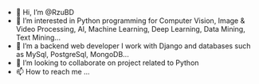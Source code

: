 - 👋 Hi, I’m @RzuBD
- 👀 I’m interested in Python programming for Computer Vision, Image & Video Processing, AI, Machine Learning, Deep Learning, Data Mining, Text Mining... 
- 🌱 I’m a backend web developer I work with Django and databases such as MySql, PostgreSql, MongoDB...
- 💞️ I’m looking to collaborate on project related to Python 
- 📫 How to reach me ...

<!---
RzuBD/RzuBD is a ✨ special ✨ repository because its `README.md` (this file) appears on your GitHub profile.
You can click the Preview link to take a look at your changes.
--->
